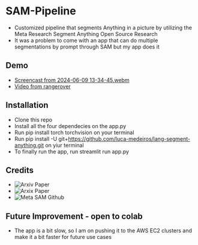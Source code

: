 # SAM-Pipeline
* Customized pipeline that segments Anything in a picture by  utilizing the Meta Research Segment Anything Open Source Research 
* It was a problem to come with an app that can do multiple segmentations by prompt through SAM but my app does it

## Demo
* [Screencast from 2024-06-09 13-34-45.webm](https://github.com/FranklineMisango/SAM-Pipeline/assets/95913228/b4b3a655-1260-4f0c-9ed7-9778ec6fc20e)
* [Video from rangerover](/home/misango/code/SAM-Pipeline/output.avi)

## Installation
* Clone this repo
* Install all the four dependecies on the app.py
* Run pip install torch torchvision on your terminal
* Run pip install -U git+https://github.com/luca-medeiros/lang-segment-anything.git on yiur terminal
* To finally run the app, run streamlit run app.py

## Credits 
* ![Arxiv Paper]("https://segment-anything.com/)
* ![Arxix Paper]("https://segment-anything.com/)
* ![Meta SAM Github]("https://github.com/facebookresearch/segment-anything")

## Future Improvement - open to colab
* The app is a bit slow, so I am on pushing it to the AWS EC2 clusters and make it a bit faster for future use cases
